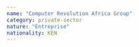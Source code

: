 ```yaml
---
name: "Computer Revolution Africa Group"
category: private-sector
nature: "Entreprise"
nationality: KEN
---
```

    